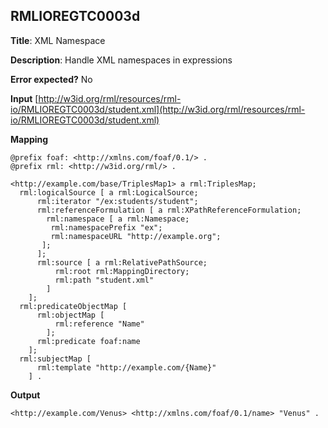 ## RMLIOREGTC0003d

**Title**: XML Namespace

**Description**: Handle XML namespaces in expressions

**Error expected?** No

**Input**
 [http://w3id.org/rml/resources/rml-io/RMLIOREGTC0003d/student.xml](http://w3id.org/rml/resources/rml-io/RMLIOREGTC0003d/student.xml)

**Mapping**
```
@prefix foaf: <http://xmlns.com/foaf/0.1/> .
@prefix rml: <http://w3id.org/rml/> .

<http://example.com/base/TriplesMap1> a rml:TriplesMap;
  rml:logicalSource [ a rml:LogicalSource;
      rml:iterator "/ex:students/student";
      rml:referenceFormulation [ a rml:XPathReferenceFormulation;
        rml:namespace [ a rml:Namespace;
         rml:namespacePrefix "ex";
         rml:namespaceURL "http://example.org";
       ];
      ];
      rml:source [ a rml:RelativePathSource;
          rml:root rml:MappingDirectory;
          rml:path "student.xml"
        ]
    ];
  rml:predicateObjectMap [
      rml:objectMap [
          rml:reference "Name"
        ];
      rml:predicate foaf:name
    ];
  rml:subjectMap [
      rml:template "http://example.com/{Name}"
    ] .

```

**Output**
```
<http://example.com/Venus> <http://xmlns.com/foaf/0.1/name> "Venus" .


```


